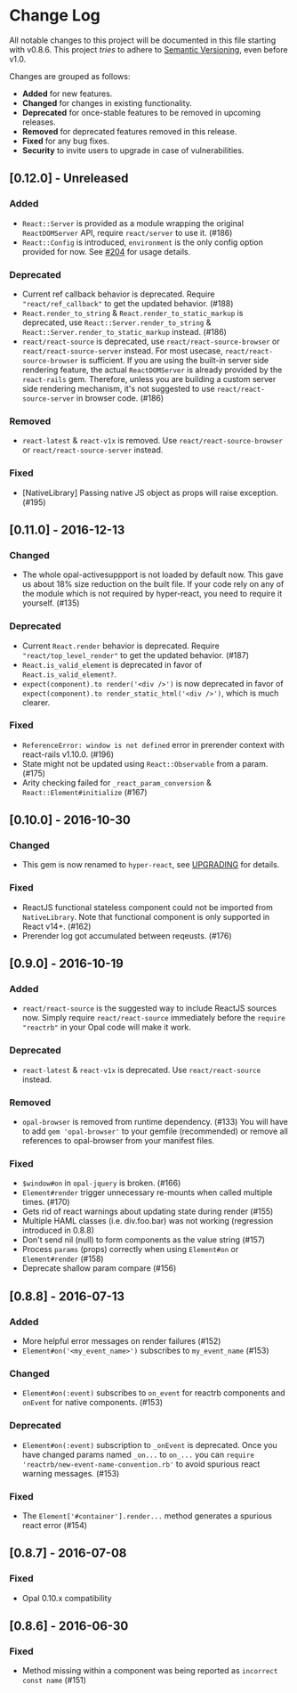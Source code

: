 # Change Log

All notable changes to this project will be documented in this file starting with v0.8.6.
This project *tries* to adhere to [Semantic Versioning](http://semver.org/), even before v1.0.

Changes are grouped as follows:
- **Added** for new features.
- **Changed** for changes in existing functionality.
- **Deprecated** for once-stable features to be removed in upcoming releases.
- **Removed** for deprecated features removed in this release.
- **Fixed** for any bug fixes.
- **Security** to invite users to upgrade in case of vulnerabilities.

<!--
Whitespace conventions:
- 4 spaces before ## titles
- 2 spaces before ### titles
- 1 spaces before normal text
 -->

## [0.12.0] - Unreleased

### Added

- `React::Server` is provided as a module wrapping the original `ReactDOMServer` API, require `react/server` to use it. (#186)
- `React::Config` is introduced, `environment` is the only config option provided for now. See [#204](https://github.com/ruby-hyperloop/hyper-react/issues/204) for usage details.

### Deprecated

- Current ref callback behavior is deprecated. Require `"react/ref_callback"` to get the updated behavior. (#188)
- `React.render_to_string` & `React.render_to_static_markup` is deprecated, use `React::Server.render_to_string` & `React::Server.render_to_static_markup` instead. (#186)
- `react/react-source` is deprecated, use `react/react-source-browser` or `react/react-source-server` instead. For most usecase, `react/react-source-browser` is sufficient. If you are using the built-in server side rendering feature, the actual `ReactDOMServer` is already provided by the `react-rails` gem. Therefore, unless you are building a custom server side rendering mechanism, it's not suggested to use `react/react-source-server` in browser code. (#186)

### Removed

- `react-latest` & `react-v1x` is removed. Use `react/react-source-browser` or `react/react-source-server` instead.

### Fixed

- [NativeLibrary] Passing native JS object as props will raise exception. (#195)


## [0.11.0] - 2016-12-13

### Changed

- The whole opal-activesuppport is not loaded by default now. This gave us about 18% size reduction on the built file. If your code rely on any of the module which is not required by hyper-react, you need to require it yourself. (#135)

### Deprecated

- Current `React.render` behavior is deprecated. Require `"react/top_level_render"` to get the updated behavior. (#187)
- `React.is_valid_element` is deprecated in favor of `React.is_valid_element?`.
- `expect(component).to render('<div />')` is now deprecated in favor of `expect(component).to render_static_html('<div />')`, which is much clearer.

### Fixed

- `ReferenceError: window is not defined` error in prerender context with react-rails v1.10.0. (#196)
- State might not be updated using `React::Observable` from a param. (#175)
- Arity checking failed for `_react_param_conversion` & `React::Element#initialize` (#167)


## [0.10.0] - 2016-10-30

### Changed

- This gem is now renamed to `hyper-react`, see [UPGRADING](UPGRADING.md) for details.

### Fixed

- ReactJS functional stateless component could not be imported from `NativeLibrary`. Note that functional component is only supported in React v14+.  (#162)
- Prerender log got accumulated between reqeusts. (#176)

## [0.9.0] - 2016-10-19

### Added

- `react/react-source` is the suggested way to include ReactJS sources now. Simply require `react/react-source` immediately before the `require "reactrb"` in your Opal code will make it work.

### Deprecated

- `react-latest` & `react-v1x` is deprecated. Use `react/react-source` instead.

### Removed

- `opal-browser` is removed from runtime dependency. (#133)  You will have to add `gem 'opal-browser'` to your gemfile (recommended) or remove all references to opal-browser from your manifest files.

### Fixed

- `$window#on` in `opal-jquery` is broken. (#166)
- `Element#render` trigger unnecessary re-mounts when called multiple times. (#170)
- Gets rid of react warnings about updating state during render (#155)
- Multiple HAML classes (i.e. div.foo.bar) was not working (regression introduced in 0.8.8)
- Don't send nil (null) to form components as the value string (#157)
- Process `params` (props) correctly when using `Element#on` or `Element#render` (#158)
- Deprecate shallow param compare (#156)


## [0.8.8] - 2016-07-13

### Added

- More helpful error messages on render failures (#152)
- `Element#on('<my_event_name>')` subscribes to `my_event_name` (#153)

### Changed

- `Element#on(:event)` subscribes to `on_event` for reactrb components and `onEvent` for native components. (#153)

### Deprecated

- `Element#on(:event)` subscription to `_onEvent` is deprecated. Once you have changed params named `_on...` to `on_...` you can `require 'reactrb/new-event-name-convention.rb'` to avoid spurious react warning messages. (#153)


### Fixed

- The `Element['#container'].render...` method generates a spurious react error (#154)




## [0.8.7] - 2016-07-08


### Fixed

- Opal 0.10.x compatibility


## [0.8.6] - 2016-06-30


### Fixed

- Method missing within a component was being reported as `incorrect const name` (#151)
